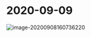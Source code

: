 # 2020-09-09

![image-20200908160736220](C:\Users\zhuzicat\AppData\Roaming\Typora\typora-user-images\image-20200908160736220.png)